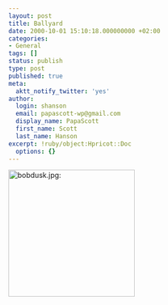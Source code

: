 ```yaml
---
layout: post
title: Ballyard
date: 2000-10-01 15:10:18.000000000 +02:00
categories:
- General
tags: []
status: publish
type: post
published: true
meta:
  aktt_notify_twitter: 'yes'
author:
  login: shanson
  email: papascott-wp@gmail.com
  display_name: PapaScott
  first_name: Scott
  last_name: Hanson
excerpt: !ruby/object:Hpricot::Doc
  options: {}
---
```

<p><a href="http://www.azdiamondbacks.com/bob/"><img src="http://www.papascott.de/wordpress/wp-content/uploads/2000/10/bobdusk.jpg" height="251" width="250" border="0" alt="bobdusk.jpg: " /></a></p>
